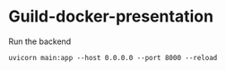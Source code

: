 # Guild-docker-presentation

Run the backend
```
uvicorn main:app --host 0.0.0.0 --port 8000 --reload
```